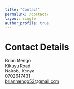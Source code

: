 ```yaml
---
title: "Contact"
permalink: /contact/
layout: single
author_profile: true
---
```

<h1>Contact Details</h1>

Brian Mengo <br>
Kikuyu Road<br>
Nairobi, Kenya <br>
0702647431<br>
brianmengo53@gmail.com<br>
